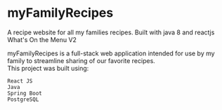 # myFamilyRecipes
A recipe website for all my families recipes. Built with java 8 and reactjs  
What's On the Menu V2   


myFamilyRecipes is a full-stack web application intended for use by my family to streamline sharing of our favorite recipes.  
This project was built using:

    React JS
    Java
    Spring Boot
    PostgreSQL


